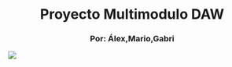 <h1 align="center">Proyecto Multimodulo DAW</h1>
<h3 align="center">Por: Álex,Mario,Gabri</h3>
<img src="imagenes/Logo.ico" style="content:center"/>

